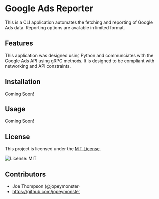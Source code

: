 # Google Ads Reporter
This is a CLI application automates the fetching and reporting of Google Ads data.
Reporting options are available in limited format.

## Features
This application was designed using Python and communciates with the Google Ads API using gRPC methods. 
It is designed to be compliant with networking and API constraints.

## Installation
Coming Soon!

## Usage
Coming Soon!

## License
This project is licensed under the [MIT License](LICENSE).

![License: MIT](https://img.shields.io/badge/License-MIT-yellow.svg)

## Contributors
- Joe Thompson (@jopeymonster)
- https://github.com/jopeymonster


